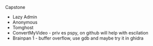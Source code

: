 Capstone 

* Lazy Admin
* Anonymous
* Tomghost
* ConvertMyVideo - priv es pspy, on github will help with escilation 
* Brainpan 1 - buffer overflow, use gdb and maybe try it in ghidra 